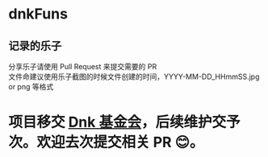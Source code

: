 # dnkFuns
## 记录的乐子
分享乐子请使用 Pull Request 来提交需要的 PR<br>
文件命建议使用乐子截图的时候文件创建的时间，YYYY-MM-DD_HHmmSS.jpg or png 等格式

# 项目移交 [Dnk 基金会](https://github.com/DnkBook/dnkFuns/tree/main)，后续维护交予次。欢迎去次提交相关 PR 😊。
